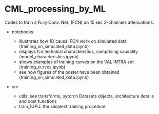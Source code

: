 # CML_processing_by_ML
Codes to train a Fully Conv. Net. (FCN) on 15 sec 2-channels attenuations.

- notebooks:
    - illustrates how 1D causal FCN work on simulated data (training_on_simulated_data.ipynb)
    - displays fcn technical characteristics, comprising causality (model_characteristics.ipynb)
    - shows examples of training curves on the VAL INTRA set (training_curves.ipynb)
    - see how figures of the poster have been obtained (training_on_simulated_data.ipynb)

- src:
    - utils: see transforms, pytorch Datasets objects, architecture details and cost functions 
    - train_1GPU: the simplest training procedure
